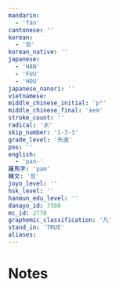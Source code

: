 ```yaml
---
mandarin:
  - 'fàn'
cantonese: ''
korean:
  - '범'
korean_native: ''
japanese:
  - 'HAN'
  - 'FUU'
  - 'HOU'
japanese_nanori: ''
vietnamese:
middle_chinese_initial: 'pʰ'
middle_chinese_final: 'ɨɐm'
stroke_count: ''
radical: '水'
skip_number: '1-3-3'
grade_level: '先進'
pos: ''
english:
  - 'pan-'
羅馬字: 'pam'
韓文: '팜'
joyo_level: ''
hsk_level: ''
hanmun_edu_level: ''
danayo_id: 7508
mc_id: 2778
graphemic_classification: '凡'
stand_in: 'TRUE'
aliases:
---
```


# Notes
